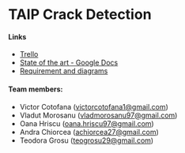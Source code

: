 # TAIP Crack Detection

#### Links
* [Trello](https://trello.com/b/3FpD3QBY/taip-crack-detection)
* [State of the art - Google Docs](https://docs.google.com/document/d/1j-sQe7kjPcNkF--sT_CmAcPh65JCy3ufxmlT2TtHXPc/edit)
* [Requirement and diagrams](https://docs.google.com/document/d/1n7BFEPkX5Eyov4AksY40K4vjHHW-k0Bc9rEeD_hJ92c/edit?usp=sharing)

#### Team members:
* Victor Cotofana (victorcotofana1@gmail.com)
* Vladut Morosanu (vladmorosanu97@gmail.com)
* Oana Hriscu (oana.hriscu97@gmail.com)
* Andra Chiorcea (achiorcea27@gmail.com)
* Teodora Grosu (teogrosu29@gmail.com)
